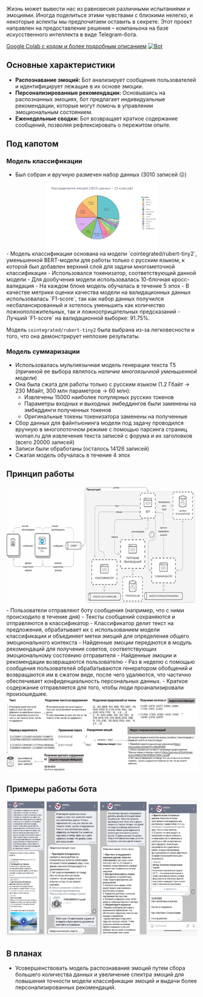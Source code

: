 Жизнь может вывести нас из равновесия различными испытаниями и эмоциями. Иногда поделиться этими чувствами с близкими нелегко, и некоторые аспекты мы предпочитаем оставить в секрете. 
Этот проект направлен на предоставление решения – компаньона на базе искусственного интеллекта в виде Telegram-бота.

[Google Colab с кодом и более подробным описанием](https://colab.research.google.com/drive/1ZQBwU21uCrrjsNR5X2uJwsC6JihxACij)
[![Bot](https://img.shields.io/badge/Telegram-blue.svg?logo=telegram)](https://t.me/srdc_bot)

## Основные характеристики
- **Распознавание эмоций:** Бот анализирует сообщения пользователей и идентифицирует лежащие в их основе эмоции. 
- **Персонализированные рекомендации:** Основываясь на распознанных эмоциях, бот предлагает индивидуальные рекомендации, которые могут помочь в управлении эмоциональным состоянием.
- **Еженедельные сводки:** Бот возвращает краткое содержание сообщений, позволяя рефлексировать о пережитом опыте.

## Под капотом
### Модель классификации
- Был собран и вручную размечен набор данных (3010 записей ☹)
<div align="center">
	<img width="296" height="175" src="images/data.png" alt="Data">
</div>
- Модель классификации основана на модели `cointegrated/rubert-tiny2`, уменьшенной BERT-модели для работы только с русским языком, к которой был добавлен верхний слой для задачи многометочной классификации
- Использовался токенизатор, соответствующий данной модели
- Для дообучения модели использовалась 10-блочная кросс-валидация
- На каждом блоке модель обучалась в течение 5 эпох
- В качестве метрики оценки качества модели на валидационных данных использовалась `F1-score`, так как набор данных получился несбалансированный и хотелось уменьшить как количество ложноположительных, так и ложноотрицательных предсказаний
- Лучший `F1-score` на валидационной выборке: 91.75%.

Модель `cointegrated/rubert-tiny2` была выбрана из-за легковесности и того, что она демонстрирует неплохие результаты.

### Модель суммаризации
- Использовалась мультиязычная модель генерации текста T5 (причиной ее выбора являлось *наличие многоязычной уменьшенной модели*)
- Она была сжата для работы только с русским языком (1.2 Гбайт → 230 Мбайт, 300 млн параметров → 60 млн):
	- Извлечены 15000 наиболее популярных русских токенов
	- Параметры входных и выходных эмбеддингов были заменены на эмбеддинги полученных токенов
	- Оригинальные токены токенизатора заменены на полученные
- Сбор данных для файнтьюнинга модели под задачу проводился вручную в многопоточном режиме с помощью парсинга страниц woman.ru для извлечения текста записей с форума и их заголовков (всего 20000 записей)
- Записи были обработаны (осталось 14126 записей)
- Сжатая модель обучалась в течение 4 эпох

## Принцип работы
<div align="center">
	<img width="700" height="318" src="images/scheme.png" alt="Architecture">
</div>
- Пользователи отправляют боту сообщения (например, что с ними происходило в течение дня)
- Тексты сообщений сохраняются и отправляются в классификатор
- Классификатор делит текст на предложения, обрабатывает их с использованием модели классификации и объединяет метки эмоций для определения общего эмоционального контекста
- Найденные эмоции передаются в модуль рекомендаций для получения советов, соответствующих эмоциональному состоянию отправителя
- Найденные эмоции и рекомендации возвращаются пользователю
- Раз в неделю с помощью сообщения пользователей обрабатываются генератором обобщений и возвращаются им в сжатом виде, после чего удаляются, что частично обеспечивает конфиденциальность персональных данных. 
	- Краткое содержание отправляется для того, чтобы люди проанализировали произошедшее.
<div align="center">
	<img width="677" height="198" src="images/processing.png" alt="Architecture">
</div>
 
## Примеры работы бота
<div align="center">
	<img width="628" height="360" src="images/examples.png" alt="Architecture">
</div>

## В планах
- Усовершенствовать модель распознавания эмоций путем сбора большего количества данных и увеличение спектра эмоций для повышения точности модели классификации эмоций и выдачи более персонализированных рекомендаций.
